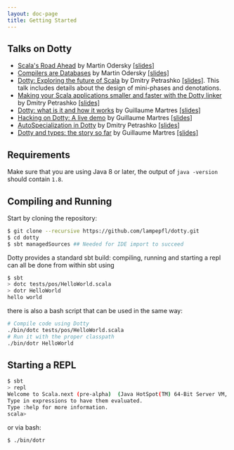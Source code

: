 ```yaml
---
layout: doc-page
title: Getting Started
---
```


Talks on Dotty
--------------
- [Scala's Road Ahead](https://www.youtube.com/watch?v=GHzWqJKFCk4) by Martin Odersky [\[slides\]](http://www.slideshare.net/Odersky/scala-days-nyc-2016)
- [Compilers are Databases](https://www.youtube.com/watch?v=WxyyJyB_Ssc) by Martin Odersky [\[slides\]](http://www.slideshare.net/Odersky/compilers-are-databases)
- [Dotty: Exploring the future of Scala](https://www.youtube.com/watch?v=aftdOFuVU1o) by Dmitry Petrashko [\[slides\]](https://d-d.me/scalaworld2015/#/). This talk includes details about the design of mini-phases and denotations.
- [Making your Scala applications smaller and faster with the Dotty linker](https://www.youtube.com/watch?v=xCeI1ArdXM4) by Dmitry Petrashko [\[slides\]](https://d-d.me/scaladays2015/#/)
- [Dotty: what is it and how it works](https://www.youtube.com/watch?v=wCFbYu7xEJA) by Guillaume Martres [\[slides\]](http://guillaume.martres.me/talks/dotty-tutorial/#/)
- [Hacking on Dotty: A live demo](https://www.youtube.com/watch?v=0OOYGeZLHs4) by Guillaume Martres [\[slides\]](http://guillaume.martres.me/talks/dotty-live-demo/)
- [AutoSpecialization in Dotty](https://vimeo.com/165928176) by Dmitry Petrashko [\[slides\]](https://d-d.me/talks/flatmap2016/#/)
- [Dotty and types: the story so far](https://www.youtube.com/watch?v=YIQjfCKDR5A) by Guillaume Martres [\[slides\]](http://guillaume.martres.me/talks/typelevel-summit-oslo/)

Requirements
------------
Make sure that you are using Java 8 or later, the output of `java -version`
should contain `1.8`.

Compiling and Running
---------------------
Start by cloning the repository:

```bash
$ git clone --recursive https://github.com/lampepfl/dotty.git
$ cd dotty
$ sbt managedSources ## Needed for IDE import to succeed
```

Dotty provides a standard sbt build: compiling, running and starting a repl can
all be done from within sbt using

```bash
$ sbt
> dotc tests/pos/HelloWorld.scala
> dotr HelloWorld
hello world
```

there is also a bash script that can be used in the same way:

```bash
# Compile code using Dotty
./bin/dotc tests/pos/HelloWorld.scala
# Run it with the proper classpath
./bin/dotr HelloWorld
```


Starting a REPL
---------------
```bash
$ sbt
> repl
Welcome to Scala.next (pre-alpha)  (Java HotSpot(TM) 64-Bit Server VM, Java 1.8.0_101).
Type in expressions to have them evaluated.
Type :help for more information.
scala>
```

or via bash:

```bash
$ ./bin/dotr
```
